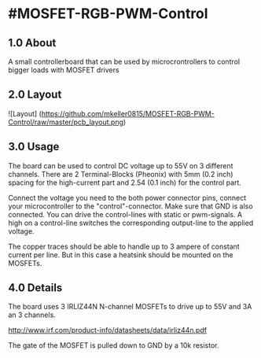 #MOSFET-RGB-PWM-Control
 ======================

## 1.0 About

A small controllerboard that can be used by microcrontrollers to control bigger loads with MOSFET drivers

## 2.0 Layout

![Layout] (https://github.com/mkeller0815/MOSFET-RGB-PWM-Control/raw/master/pcb_layout.png)

## 3.0 Usage

The board can be used to control DC voltage up to 55V on 3 different channels. 
There are 2 Terminal-Blocks (Pheonix) with 5mm (0.2 inch) spacing for the high-current part and 2.54 (0.1 inch) for the control part.

Connect the voltage you need to the both power connector pins, connect your microcontroller to the "control"-connector. Make sure that GND is also connected. 
You can drive the control-lines with static or pwm-signals. A high on a control-line switches the corresponding output-line to the applied voltage.

The copper traces should be able to handle up to 3 ampere of constant current per line. But in this case a heatsink should be mounted on the MOSFETs.  

## 4.0 Details

The board uses 3 IRLIZ44N N-channel MOSFETs to drive up to 55V and 3A an 3 channels. 

http://www.irf.com/product-info/datasheets/data/irliz44n.pdf

The gate of the MOSFET is pulled down to GND by a 10k resistor. 
